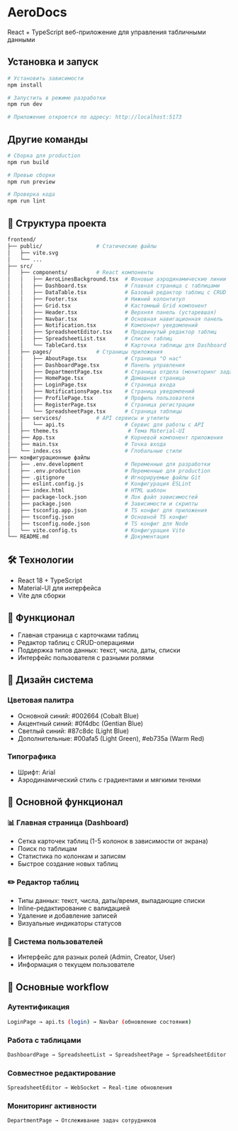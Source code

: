 # AeroDocs

React + TypeScript веб-приложение для управления табличными данными

## Установка и запуск

```bash
# Установить зависимости
npm install

# Запустить в режиме разработки
npm run dev

# Приложение откроется по адресу: http://localhost:5173
```

## Другие команды

```bash
# Сборка для production
npm run build

# Превью сборки
npm run preview

# Проверка кода
npm run lint
```

##  📁 Структура проекта

```bash
frontend/
├── public/                 # Статические файлы
│   ├── vite.svg
│   └── ...
├── src/
│   ├── components/         # React компоненты
│   │   ├── AeroLinesBackground.tsx  # Фоновые аэродинамические линии
│   │   ├── Dashboard.tsx            # Главная страница с таблицами
│   │   ├── DataTable.tsx            # Базовый редактор таблиц с CRUD
│   │   ├── Footer.tsx               # Нижний колонтитул
│   │   ├── Grid.tsx                 # Кастомный Grid компонент
│   │   ├── Header.tsx               # Верхняя панель (устаревшая)
│   │   ├── Navbar.tsx               # Основная навигационная панель
│   │   ├── Notification.tsx         # Компонент уведомлений
│   │   ├── SpreadsheetEditor.tsx    # Продвинутый редактор таблиц
│   │   ├── SpreadsheetList.tsx      # Список таблиц
│   │   └── TableCard.tsx            # Карточка таблицы для Dashboard
│   ├── pages/              # Страницы приложения
│   │   ├── AboutPage.tsx            # Страница "О нас"
│   │   ├── DashboardPage.tsx        # Панель управления
│   │   ├── DepartmentPage.tsx       # Страница отдела (мониторинг задач)
│   │   ├── HomePage.tsx             # Домашняя страница
│   │   ├── LoginPage.tsx            # Страница входа
│   │   ├── NotificationsPage.tsx    # Страница уведомлений
│   │   ├── ProfilePage.tsx          # Профиль пользователя
│   │   ├── RegisterPage.tsx         # Страница регистрации
│   │   └── SpreadsheetPage.tsx      # Страница таблицы
│   ├── services/           # API сервисы и утилиты
│   │   └── api.ts                   # Сервис для работы с API
│   ├── theme.ts                      # Тема Material-UI
│   ├── App.tsx                      # Корневой компонент приложения
│   ├── main.tsx                     # Точка входа
│   └── index.css                    # Глобальные стили
├── конфигурационные файлы
│   ├── .env.development             # Переменные для разработки
│   ├── .env.production              # Переменные для production
│   ├── .gitignore                   # Игнорируемые файлы Git
│   ├── eslint.config.js             # Конфигурация ESLint
│   ├── index.html                   # HTML шаблон
│   ├── package-lock.json            # Лок файл зависимостей
│   ├── package.json                 # Зависимости и скрипты
│   ├── tsconfig.app.json            # TS конфиг для приложения
│   ├── tsconfig.json                # Основной TS конфиг
│   ├── tsconfig.node.json           # TS конфиг для Node
│   └── vite.config.ts               # Конфигурация Vite
└── README.md                        # Документация
```

##  🛠 Технологии
- React 18 + TypeScript
- Material-UI для интерфейса
- Vite для сборки

##  🎯 Функционал
- Главная страница с карточками таблиц
- Редактор таблиц с CRUD-операциями
- Поддержка типов данных: текст, числа, даты, списки
- Интерфейс пользователя с разными ролями

##  🎨 Дизайн система

### Цветовая палитра
- Основной синий: #002664 (Cobalt Blue)
- Акцентный синий: #0f4dbc (Gentian Blue)
- Светлый синий: #87c8dc (Light Blue)
- Дополнительные: #00afa5 (Light Green), #eb735a (Warm Red)

### Типографика
- Шрифт: Arial
- Аэродинамический стиль с градиентами и мягкими тенями

## 🎯 Основной функционал

### 📊 Главная страница (Dashboard)
- Сетка карточек таблиц (1-5 колонок в зависимости от экрана)
- Поиск по таблицам
- Статистика по колонкам и записям
- Быстрое создание новых таблиц

### ✏️ Редактор таблиц
- Типы данных: текст, числа, даты/время, выпадающие списки
- Inline-редактирование с валидацией
- Удаление и добавление записей
- Визуальные индикаторы статусов

### 👤 Система пользователей
- Интерфейс для разных ролей (Admin, Creator, User)
- Информация о текущем пользователе

## 🔄 Основные workflow

### Аутентификация
```bash
LoginPage → api.ts (login) → Navbar (обновление состояния)
```

### Работа с таблицами
```bash
DashboardPage → SpreadsheetList → SpreadsheetPage → SpreadsheetEditor
```

### Совместное редактирование
```bash
SpreadsheetEditor → WebSocket → Real-time обновления
```

### Мониторинг активности
```bash
DepartmentPage → Отслеживание задач сотрудников
```
